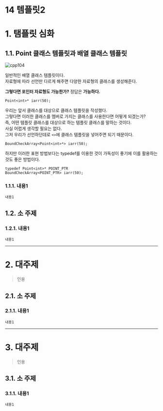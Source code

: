 14 템플릿2
=======================
# 1. 탬플릿 심화
## 1.1. Point 클래스 템플릿과 배열 클래스 템플릿 
![cpp104](https://user-images.githubusercontent.com/50267433/76391060-f3457c80-63b1-11ea-8070-3a66477b2c4b.PNG)    
      
일반적인 배열 클래스 템플릿이다.        
자료형에 따라 선언만 다르게 해주면 다양한 자료형의 클래스를 생성해준다.         
        
**그렇다면 포인터 자료형도 가능한가?** 정답은 **가능하다.**    
```
Point<int>* iarr(50);
```   
      
우리는 앞서 클래스를 대상으로 클래스 템플릿을 작성했다.       
그렇다면 이러한 클래스를 멤버로 가지는 클래스를 사용한다면 어떻게 되겠는가?           
즉, 어떤 템플릿 클래스를 대상으로 하는 템플릿 클래스를 말하는 것이다.          
사실 어렵게 생각할 필요는 없다.         
그저 우리가 선언하던데로 ```<>```에 클래스 템플릿을 넣어주면 되기 때문이다.           
          
```
BoundCheckArray<Point<int>*> iarr(50);
```
    
하지만 이러한 표현 방법보다는 typedef를 이용한 것이 가독성이 좋기에 이를 활용하는 것도 좋은 방법이다.  
    
```
typedef Point<int>* POINT_PTR
BoundCheckArray<POINT_PTR> iarr(50);
```
     

### 1.1.1. 내용1
```
내용1
```
## 1.2. 소 주제
### 1.2.1. 내용1
```
내용1
```

***
# 2. 대주제
> 인용
## 2.1. 소 주제
### 2.1.1. 내용1
```
내용1
```   

***
# 3. 대주제
> 인용
## 3.1. 소 주제
### 3.1.1. 내용1
```
내용1
```
